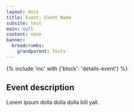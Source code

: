 ```yaml
---
layout: docs
title: Event: Event Name
subsite: test
main: null
content: none
banner:
  breadcrumbs:
    grandparent: Tests
---
```

{% include 'inc' with {'block': 'details-event'} %}

<div class="u-block u-block--white">
    <div class="b-content">
        <h2>Event description</h2>
        <p>Lorem Ipsum dolla dolla dolla bill yall.</p>
    </div>
</div>

